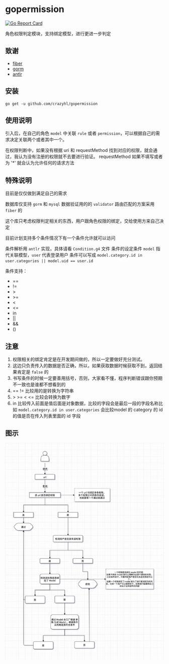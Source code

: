 # gopermission
[![Go Report Card](https://goreportcard.com/badge/github.com/crazyhl/gopermission)](https://goreportcard.com/report/github.com/crazyhl/gopermission)

角色权限判定模块，支持绑定模型，进行更进一步判定


## 致谢
* [fiber](https://github.com/gofiber/fiber)
* [gorm](https://github.com/go-gorm/gorm)
* [antlr](https://github.com/antlr/antlr4)



## 安装
```shell
go get -u github.com/crazyhl/gopermission
```

## 使用说明
引入后，在自己的角色 `model` 中关联 `rule` 或者 `permission`，可以根据自己的需求决定关联两个或者其中一个。

在权限判断中，如果没有根据 uri 和 requestMethod 找到对应的权限，就会通过，我认为没有注册的权限就不去要进行验证。
requestMethod 如果不填写或者为 '*' 就会认为允许任何的请求方法


## 特殊说明
目前是仅仅做到满足自己的需求

数据库仅支持 `gorm` 和 `mysql`
数据验证用的的 `validator`
路由匹配的方案采用 `fiber` 的

这个库只考虑权限判定相关的东西，用户跟角色权限的绑定，交给使用方来自己决定

目前计划支持多个条件情况下有一个条件允许就可以访问

条件解析用 `antlr` 实现，具体请看 `Condition.g4` 文件
条件的设定条件 `model` 指代关联模型，`user` 代表登录用户
条件可以写成 `model.category.id in user.categories || model.uid == user.id`

条件支持：
* ==
* !=
* &gt;
* &gt;=
* &lt;
* &lt;=
* in
* ||
* &&
* ()

## 注意
1. 权限相关的绑定肯定是在开发期间做的，所以一定要做好充分测试。
2. 这边只负责传入的数据是否正确，所以，如果获取数据时候获取不到，返回结果肯定是 `false` 的
3. 书写条件的时候一定要善用括号，否则，大家看不懂，程序判断错误跟你预期不一致也是谁都不想看到的
4. == != 比较用的是转换为字符串
5. &gt; &gt;= &lt; &lt;= 比较会转换为数字
6. in 比较传入前面是值后面是对象数据，比较的字段会是最后一段的字段名称比如 `model.category.id in user.categories` 会比较model 的 category 的 id 的值是否在传入列表里面的 id 字段


## 图示
![图示](./flow_chart.png)

